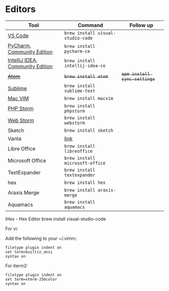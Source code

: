 # Editors

| Tool                                                                | Command                                              | Follow up                       |
| ------------------------------------------------------------------- | ---------------------------------------------------- | ------------------------------- |
| [VS Code](https://code.visualstudio.com/)                           | `brew install visual-studio-code`                    |                                 |
| [PyCharm, Community Edition](https://www.jetbrains.com/pycharm/)    | `brew install pycharm-ce`                            |                                 |
| [IntelliJ IDEA, Community Edition](https://www.jetbrains.com/idea/) | `brew install intellij-idea-ce`                      |                                 |
| ~~[Atom](https://atom.io/)~~                                        | ~~`brew install atom`~~                              | ~~`apm install sync-settings`~~ |
| [Sublime](https://www.sublimetext.com/)                             | `brew install sublime-text`                          |                                 |
| [Mac VIM](https://macvim-dev.github.io/macvim/)                     | `brew install macvim`                                |                                 |
| [PHP Storm](https://www.jetbrains.com/phpstorm/)                    | `brew install phpstorm`                              |                                 |
| [Web Storm](https://www.jetbrains.com/webstorm/)                    | `brew install webstorm`                              |                                 |
| Sketch                                                              | `brew install sketch`                                |                                 |
| Vanta                                                               | [link](https://app.vanta.com/osquery/download/macOS) |                                 |
| Libre Office                                                        | `brew install libreoffice`                           |                                 |
| Microsoft Office                                                    | `brew install microsoft-office`                      |                                 |
| TextExpander                                                        | `brew install textexpander`                          |                                 |
| hex                                                                 | `brew install hex`                                   |                                 |
| Araxis Merge                                                        | `brew install araxis-merge`                          |                                 |
| Aquamacs                                                            | `brew install aquamacs`                              |                                 |

iHex - Hex Editor
brew install visual-studio-code

For vi:

Add the following to your ~/.vimrc:

```shell
filetype plugin indent on
set term=builtin_ansi
syntax on
```

For iterm2:

```shell
filetype plugin indent on
set term=xterm-256color
syntax on
```
